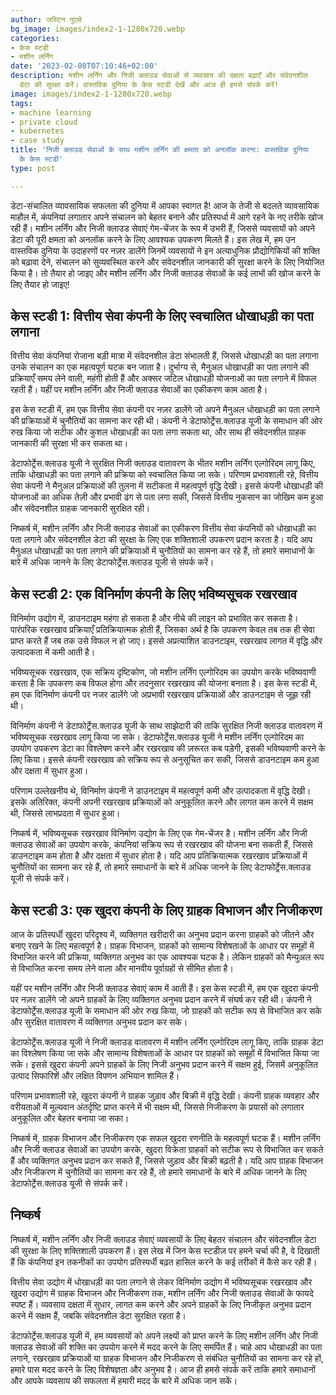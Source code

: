 ```yaml
---
author: जस्टिन गुएसे
bg_image: images/index2-1-1280x720.webp
categories:
- केस स्टडी
- मशीन लर्निंग
date: '2023-02-08T07:10:46+02:00'
description: मशीन लर्निंग और निजी क्लाउड सेवाओं से व्यवसाय की दक्षता बढ़ाएँ और संवेदनशील
  डेटा की सुरक्षा करें। वास्तविक दुनिया के केस स्टडी देखें और आज ही हमसे संपर्क करें!
image: images/index2-1-1280x720.webp
tags:
- machine learning
- private cloud
- kubernetes
- case study
title: 'निजी क्लाउड सेवाओं के साथ मशीन लर्निंग की क्षमता को अनलॉक करना: वास्तविक दुनिया
  के केस स्टडी'
type: post

---
```

डेटा-संचालित व्यावसायिक सफलता की दुनिया में आपका स्वागत है! आज के तेजी से बदलते व्यावसायिक माहौल में, कंपनियां लगातार अपने संचालन को बेहतर बनाने और प्रतिस्पर्धा में आगे रहने के नए तरीके खोज रही हैं। मशीन लर्निंग और निजी क्लाउड सेवाएं गेम-चेंजर के रूप में उभरी हैं, जिससे व्यवसायों को अपने डेटा की पूरी क्षमता को अनलॉक करने के लिए आवश्यक उपकरण मिलते हैं। इस लेख में, हम उन वास्तविक दुनिया के उदाहरणों पर नज़र डालेंगे जिनमें व्यवसायों ने इन अत्याधुनिक प्रौद्योगिकियों की शक्ति को बढ़ावा देने, संचालन को सुव्यवस्थित करने और संवेदनशील जानकारी की सुरक्षा करने के लिए नियोजित किया है। तो तैयार हो जाइए और मशीन लर्निंग और निजी क्लाउड सेवाओं के कई लाभों की खोज करने के लिए तैयार हो जाइए!

## केस स्टडी 1: वित्तीय सेवा कंपनी के लिए स्वचालित धोखाधड़ी का पता लगाना

वित्तीय सेवा कंपनियां रोजाना बड़ी मात्रा में संवेदनशील डेटा संभालती हैं, जिससे धोखाधड़ी का पता लगाना उनके संचालन का एक महत्वपूर्ण घटक बन जाता है। दुर्भाग्य से, मैनुअल धोखाधड़ी का पता लगाने की प्रक्रियाएँ समय लेने वाली, महंगी होती हैं और अक्सर जटिल धोखाधड़ी योजनाओं का पता लगाने में विफल रहती हैं। यहीं पर मशीन लर्निंग और निजी क्लाउड सेवाओं का एकीकरण काम आता है।

इस केस स्टडी में, हम एक वित्तीय सेवा कंपनी पर नज़र डालेंगे जो अपने मैनुअल धोखाधड़ी का पता लगाने की प्रक्रियाओं में चुनौतियों का सामना कर रही थी। कंपनी ने डेटाफोर्ट्रेस.क्लाउड यूजी के समाधान की ओर रुख किया जो सटीक और कुशल धोखाधड़ी का पता लगा सकता था, और साथ ही संवेदनशील ग्राहक जानकारी की सुरक्षा भी कर सकता था।

डेटाफोर्ट्रेस.क्लाउड यूजी ने सुरक्षित निजी क्लाउड वातावरण के भीतर मशीन लर्निंग एल्गोरिदम लागू किए, ताकि धोखाधड़ी का पता लगाने की प्रक्रिया को स्वचालित किया जा सके। परिणाम प्रभावशाली रहे, वित्तीय सेवा कंपनी ने मैनुअल प्रक्रियाओं की तुलना में सटीकता में महत्वपूर्ण वृद्धि देखी। इससे कंपनी धोखाधड़ी की योजनाओं का अधिक तेज़ी और प्रभावी ढंग से पता लगा सकी, जिससे वित्तीय नुकसान का जोखिम कम हुआ और संवेदनशील ग्राहक जानकारी सुरक्षित रही।

निष्कर्ष में, मशीन लर्निंग और निजी क्लाउड सेवाओं का एकीकरण वित्तीय सेवा कंपनियों को धोखाधड़ी का पता लगाने और संवेदनशील डेटा की सुरक्षा के लिए एक शक्तिशाली उपकरण प्रदान करता है। यदि आप मैनुअल धोखाधड़ी का पता लगाने की प्रक्रियाओं में चुनौतियों का सामना कर रहे हैं, तो हमारे समाधानों के बारे में अधिक जानने के लिए डेटाफोर्ट्रेस.क्लाउड यूजी से संपर्क करें।

## केस स्टडी 2: एक विनिर्माण कंपनी के लिए भविष्यसूचक रखरखाव

विनिर्माण उद्योग में, डाउनटाइम महंगा हो सकता है और नीचे की लाइन को प्रभावित कर सकता है। पारंपरिक रखरखाव प्रक्रियाएँ प्रतिक्रियात्मक होती हैं, जिसका अर्थ है कि उपकरण केवल तब तक ही सेवा प्राप्त करते हैं जब तक उसे विफल न हो जाए। इससे अप्रत्याशित डाउनटाइम, रखरखाव लागत में वृद्धि और उत्पादकता में कमी आती है।

भविष्यसूचक रखरखाव, एक सक्रिय दृष्टिकोण, जो मशीन लर्निंग एल्गोरिदम का उपयोग करके भविष्यवाणी करता है कि उपकरण कब विफल होगा और तदनुसार रखरखाव की योजना बनाता है। इस केस स्टडी में, हम एक विनिर्माण कंपनी पर नजर डालेंगे जो अप्रभावी रखरखाव प्रक्रियाओं और डाउनटाइम से जूझ रही थी।

विनिर्माण कंपनी ने डेटाफोर्ट्रेस.क्लाउड यूजी के साथ साझेदारी की ताकि सुरक्षित निजी क्लाउड वातावरण में भविष्यसूचक रखरखाव लागू किया जा सके। डेटाफोर्ट्रेस.क्लाउड यूजी ने मशीन लर्निंग एल्गोरिदम का उपयोग उपकरण डेटा का विश्लेषण करने और रखरखाव की ज़रूरत कब पड़ेगी, इसकी भविष्यवाणी करने के लिए किया। इससे कंपनी रखरखाव को सक्रिय रूप से अनुसूचित कर सकी, जिससे डाउनटाइम कम हुआ और दक्षता में सुधार हुआ।

परिणाम उल्लेखनीय थे, विनिर्माण कंपनी ने डाउनटाइम में महत्वपूर्ण कमी और उत्पादकता में वृद्धि देखी। इसके अतिरिक्त, कंपनी अपनी रखरखाव प्रक्रियाओं को अनुकूलित करने और लागत कम करने में सक्षम थी, जिससे लाभप्रदता में सुधार हुआ।

निष्कर्ष में, भविष्यसूचक रखरखाव विनिर्माण उद्योग के लिए एक गेम-चेंजर है। मशीन लर्निंग और निजी क्लाउड सेवाओं का उपयोग करके, कंपनियां सक्रिय रूप से रखरखाव की योजना बना सकती हैं, जिससे डाउनटाइम कम होता है और दक्षता में सुधार होता है। यदि आप प्रतिक्रियात्मक रखरखाव प्रक्रियाओं में चुनौतियों का सामना कर रहे हैं, तो हमारे समाधानों के बारे में अधिक जानने के लिए डेटाफोर्ट्रेस.क्लाउड यूजी से संपर्क करें।


## केस स्टडी 3: एक खुदरा कंपनी के लिए ग्राहक विभाजन और निजीकरण

आज के प्रतिस्पर्धी खुदरा परिदृश्य में, व्यक्तिगत खरीदारी का अनुभव प्रदान करना ग्राहकों को जीतने और बनाए रखने के लिए महत्वपूर्ण है। ग्राहक विभाजन, ग्राहकों को सामान्य विशेषताओं के आधार पर समूहों में विभाजित करने की प्रक्रिया, व्यक्तिगत अनुभव का एक आवश्यक घटक है। लेकिन ग्राहकों को मैन्युअल रूप से विभाजित करना समय लेने वाला और मानवीय पूर्वाग्रहों से सीमित होता है।

यहीं पर मशीन लर्निंग और निजी क्लाउड सेवाएं काम में आती हैं। इस केस स्टडी में, हम एक खुदरा कंपनी पर नज़र डालेंगे जो अपने ग्राहकों के लिए व्यक्तिगत अनुभव प्रदान करने में संघर्ष कर रही थी। कंपनी ने डेटाफोर्ट्रेस.क्लाउड यूजी के समाधान की ओर रुख किया, जो ग्राहकों को सटीक रूप से विभाजित कर सके और सुरक्षित वातावरण में व्यक्तिगत अनुभव प्रदान कर सके।

डेटाफोर्ट्रेस.क्लाउड यूजी ने निजी क्लाउड वातावरण में मशीन लर्निंग एल्गोरिदम लागू किए, ताकि ग्राहक डेटा का विश्लेषण किया जा सके और सामान्य विशेषताओं के आधार पर ग्राहकों को समूहों में विभाजित किया जा सके। इससे खुदरा कंपनी अपने ग्राहकों के लिए निजी अनुभव प्रदान करने में सक्षम हुई, जिसमें अनुकूलित उत्पाद सिफारिशें और लक्षित विपणन अभियान शामिल हैं।

परिणाम प्रभावशाली रहे, खुदरा कंपनी ने ग्राहक जुड़ाव और बिक्री में वृद्धि देखी। कंपनी ग्राहक व्यवहार और वरीयताओं में मूल्यवान अंतर्दृष्टि प्राप्त करने में भी सक्षम थी, जिससे निजीकरण के प्रयासों को लगातार अनुकूलित और बेहतर बनाया जा सका।

निष्कर्ष में, ग्राहक विभाजन और निजीकरण एक सफल खुदरा रणनीति के महत्वपूर्ण घटक हैं। मशीन लर्निंग और निजी क्लाउड सेवाओं का उपयोग करके, खुदरा विक्रेता ग्राहकों को सटीक रूप से विभाजित कर सकते हैं और व्यक्तिगत अनुभव प्रदान कर सकते हैं, जिससे जुड़ाव और बिक्री बढ़ती है। यदि आप ग्राहक विभाजन और निजीकरण में चुनौतियों का सामना कर रहे हैं, तो हमारे समाधानों के बारे में अधिक जानने के लिए डेटाफोर्ट्रेस.क्लाउड यूजी से संपर्क करें।

## निष्कर्ष

निष्कर्ष में, मशीन लर्निंग और निजी क्लाउड सेवाएं व्यवसायों के लिए बेहतर संचालन और संवेदनशील डेटा की सुरक्षा के लिए शक्तिशाली उपकरण हैं। इस लेख में जिन केस स्टडीज़ पर हमने चर्चा की है, वे दिखाती हैं कि कंपनियां इन तकनीकों का उपयोग प्रतिस्पर्धी बढ़त हासिल करने के कई तरीकों में कैसे कर रही हैं।

वित्तीय सेवा उद्योग में धोखाधड़ी का पता लगाने से लेकर विनिर्माण उद्योग में भविष्यसूचक रखरखाव और खुदरा उद्योग में ग्राहक विभाजन और निजीकरण तक, मशीन लर्निंग और निजी क्लाउड सेवाओं के फायदे स्पष्ट हैं। व्यवसाय दक्षता में सुधार, लागत कम करने और अपने ग्राहकों के लिए निजीकृत अनुभव प्रदान करने में सक्षम हैं, जबकि संवेदनशील डेटा सुरक्षित रहता है।

डेटाफोर्ट्रेस.क्लाउड यूजी में, हम व्यवसायों को अपने लक्ष्यों को प्राप्त करने के लिए मशीन लर्निंग और निजी क्लाउड सेवाओं की शक्ति का उपयोग करने में मदद करने के लिए समर्पित हैं। चाहे आप धोखाधड़ी का पता लगाने, रखरखाव प्रक्रियाओं या ग्राहक विभाजन और निजीकरण से संबंधित चुनौतियों का सामना कर रहे हों, हमारे पास मदद करने के लिए विशेषज्ञता और अनुभव है। आज ही हमसे संपर्क करें ताकि हमारे समाधानों और आपके व्यवसाय की सफलता में हमारी मदद के बारे में अधिक जान सकें।
